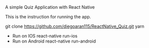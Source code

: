 A simple Quiz Application with React Native

This is the instruction for running the app.

git clone https://github.com/diegoaran115/ReactNative_Quiz.git
yarn

- Run on IOS
react-native run-ios
- Run on Android
react-native run-android
